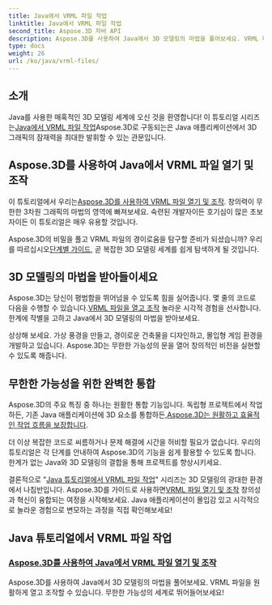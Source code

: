 ```yaml
---
title: Java에서 VRML 파일 작업
linktitle: Java에서 VRML 파일 작업
second_title: Aspose.3D 자바 API
description: Aspose.3D를 사용하여 Java에서 3D 모델링의 마법을 풀어보세요. VRML 파일을 원활하게 열고 조작할 수 있습니다. 무한한 가능성의 세계로 뛰어들어보세요!
type: docs
weight: 26
url: /ko/java/vrml-files/
---
```

## 소개

 Java를 사용한 매혹적인 3D 모델링 세계에 오신 것을 환영합니다! 이 튜토리얼 시리즈는[Java에서 VRML 파일 작업](./open-vrml-files-java/)Aspose.3D로 구동되는은 Java 애플리케이션에서 3D 그래픽의 잠재력을 최대한 발휘할 수 있는 관문입니다.

## Aspose.3D를 사용하여 Java에서 VRML 파일 열기 및 조작
 이 튜토리얼에서 우리는[Aspose.3D를 사용하여 VRML 파일 열기 및 조작](./open-vrml-files-java/). 창의력이 무한한 3차원 그래픽의 마법의 영역에 빠져보세요. 숙련된 개발자이든 호기심이 많은 초보자이든 이 튜토리얼은 매우 유용할 것입니다.

 Aspose.3D의 비밀을 풀고 VRML 파일의 경이로움을 탐구할 준비가 되셨습니까? 우리를 따르십시오[단계별 가이드](./open-vrml-files-java/), 곧 복잡한 3D 모델링 세계를 쉽게 탐색하게 될 것입니다.

## 3D 모델링의 마법을 받아들이세요
 Aspose.3D는 당신이 평범함을 뛰어넘을 수 있도록 힘을 실어줍니다. 몇 줄의 코드로 다음을 수행할 수 있습니다.[VRML 파일을 열고 조작](./open-vrml-files-java/) 놀라운 시각적 경험을 선사합니다. 한계에 작별을 고하고 Java에서 3D 모델링의 마법을 받아보세요.

상상해 보세요. 가상 풍경을 만들고, 경이로운 건축물을 디자인하고, 몰입형 게임 환경을 개발하고 있습니다. Aspose.3D는 무한한 가능성의 문을 열어 창의적인 비전을 실현할 수 있도록 해줍니다.

## 무한한 가능성을 위한 완벽한 통합
 Aspose.3D의 주요 특징 중 하나는 원활한 통합 기능입니다. 독립형 프로젝트에서 작업하든, 기존 Java 애플리케이션에 3D 요소를 통합하든,[Aspose.3D는 원활하고 효율적인 작업 흐름을 보장합니다](./open-vrml-files-java/).

더 이상 복잡한 코드로 씨름하거나 문제 해결에 시간을 허비할 필요가 없습니다. 우리의 튜토리얼은 각 단계를 안내하여 Aspose.3D의 기능을 쉽게 활용할 수 있도록 합니다. 한계가 없는 Java와 3D 모델링의 결합을 통해 프로젝트를 향상시키세요.

결론적으로 "[Java 튜토리얼에서 VRML 파일 작업](./open-vrml-files-java/)" 시리즈는 3D 모델링의 광대한 환경에서 나침반입니다. Aspose.3D를 가이드로 사용하면[VRML 파일 열기 및 조작](./open-vrml-files-java/) 창의성과 혁신이 융합되는 여정을 시작해보세요. Java 애플리케이션이 몰입감 있고 시각적으로 놀라운 경험으로 변모하는 과정을 직접 확인해보세요!
## Java 튜토리얼에서 VRML 파일 작업
### [Aspose.3D를 사용하여 Java에서 VRML 파일 열기 및 조작](./open-vrml-files-java/)
Aspose.3D를 사용하여 Java에서 3D 모델링의 마법을 풀어보세요. VRML 파일을 원활하게 열고 조작할 수 있습니다. 무한한 가능성의 세계로 뛰어들어보세요!